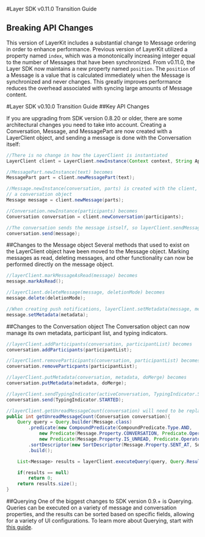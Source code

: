 #Layer SDK v0.11.0 Transition Guide
## Breaking API Changes

This version of LayerKit includes a substantial change to Message ordering in order to enhance performance. Previous version of LayerKit utilized
a property named `index`, which was a monotonically increasing integer equal to the number of Messages that have been synchronized. From v0.11.0,
the Layer SDK now maintains a new property named `position`. The `position` of a Message is a value that is calculated immediately when the Message is
synchronized and never changes. This greatly improves performance reduces the overhead associated with syncing large amounts of Message content.

#Layer SDK v0.10.0 Transition Guide
##Key API Changes

If you are upgrading from SDK version 0.8.20 or older, there are some architectural changes you need to take into account. Creating a Conversation, Message, and MessagePart are now created with a LayerClient object, and sending a message is done with the Conversation itself:

```java
//There is no change in how the LayerClient is instantiated
LayerClient client = LayerClient.newInstance(Context context, String App_ID, String GCM_Project_Number);

//MessagePart.newInstance(text) becomes
MessagePart part = client.newMessagePart(text);

//Message.newInstance(conversation, parts) is created with the client, and does not require
// a conversation object
Message message = client.newMessage(parts);

//Conversation.newInstance(participants) becomes
Conversation conversation = client.newConversation(participants);

//The conversation sends the message istself, so layerClient.sendMessage(message) becomes
conversation.send(message);
```

##Changes to the Message object
Several methods that used to exist on the LayerClient object have been moved to the Message object. Marking messages as read, deleting messages, and other functionality can now be performed directly on the message object.

```java
//layerClient.markMessageAsRead(message) becomes
message.markAsRead();

//layerClient.deleteMessage(message, deletionMode) becomes
message.delete(deletionMode);

//When creating push notifications, layerClient.setMetadata(message, metadata) becomes
message.setMetadata(metadata);
```

##Changes to the Conversation object
The Conversation object can now manage its own metadata, participant list, and typing indicators.

```java
//layerClient.addParticipants(conversation, participantList) becomes
conversation.addParticipants(participantList);

//layerClient.removeParticipants(conversation, participantList) becomes
conversation.removeParticpants(participantList);

//layerClient.putMetadata(conversation, metadata, doMerge) becomes
conversation.putMetadata(metadata, doMerge);

//layerClient.sendTypingIndicator(activeConversation, TypingIndicator.STARTED) becomes
conversation.send(TypingIndicator.STARTED);

//layerClient.getUnreadMessageCount(conversation) will need to be replaced by a query
public int getUnreadMessageCount(Conversation conversation){
    Query query = Query.builder(Message.class)
        .predicate(new CompoundPredicate(CompoundPredicate.Type.AND,
            new Predicate(Message.Property.CONVERSATION, Predicate.Operator.EQUAL_TO, conversation),
            new Predicate(Message.Property.IS_UNREAD, Predicate.Operator.EQUAL_TO, true)))
        .sortDescriptor(new SortDescriptor(Message.Property.SENT_AT, SortDescriptor.Order.DESCENDING))
        .build();

    List<Message> results = layerClient.executeQuery(query, Query.ResultType.OBJECTS);

    if(results == null)
        return 0;
    return results.size();
}
```

##Querying
One of the biggest changes to SDK version 0.9.+ is Querying. Queries can be executed on a variety of message and conversation properties, and the results can be sorted based on specific fields, allowing for a variety of UI configurations. To learn more about Querying, start with [this guide](/docs/integration/android#querying).
